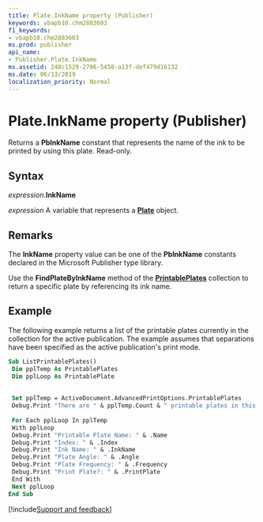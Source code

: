 ```yaml
---
title: Plate.InkName property (Publisher)
keywords: vbapb10.chm2883603
f1_keywords:
- vbapb10.chm2883603
ms.prod: publisher
api_name:
- Publisher.Plate.InkName
ms.assetid: 248c1529-2706-5458-a13f-def479d16132
ms.date: 06/13/2019
localization_priority: Normal
---
```



# Plate.InkName property (Publisher)

Returns a **PbInkName** constant that represents the name of the ink to be printed by using this plate. Read-only.

<!--There is no PbInkName enumeration-->

## Syntax

_expression_.**InkName**

_expression_ A variable that represents a **[Plate](Publisher.Plate.md)** object.


## Remarks

The **InkName** property value can be one of the **PbInkName** constants declared in the Microsoft Publisher type library.

Use the **FindPlateByInkName** method of the **[PrintablePlates](Publisher.PrintablePlates.md)** collection to return a specific plate by referencing its ink name.


## Example

The following example returns a list of the printable plates currently in the collection for the active publication. The example assumes that separations have been specified as the active publication's print mode.

```vb
Sub ListPrintablePlates() 
 Dim pplTemp As PrintablePlates 
 Dim pplLoop As PrintablePlate 
 
 
 Set pplTemp = ActiveDocument.AdvancedPrintOptions.PrintablePlates 
 Debug.Print "There are " & pplTemp.Count & " printable plates in this publication." 
 
 For Each pplLoop In pplTemp 
 With pplLoop 
 Debug.Print "Printable Plate Name: " & .Name 
 Debug.Print "Index: " & .Index 
 Debug.Print "Ink Name: " & .InkName 
 Debug.Print "Plate Angle: " & .Angle 
 Debug.Print "Plate Frequency: " & .Frequency 
 Debug.Print "Print Plate?: " & .PrintPlate 
 End With 
 Next pplLoop 
End Sub
```

[!include[Support and feedback](~/includes/feedback-boilerplate.md)]